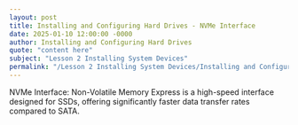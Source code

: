 ```yaml
---
layout: post
title: Installing and Configuring Hard Drives - NVMe Interface
date: 2025-01-10 12:00:00 -0000
author: Installing and Configuring Hard Drives
quote: "content here"
subject: "Lesson 2 Installing System Devices"
permalink: "/Lesson 2 Installing System Devices/Installing and Configuring Hard Drives/Installing and Configuring Hard Drives - NVMe Interface"
---
```


NVMe Interface: Non-Volatile Memory Express is a high-speed interface designed for SSDs, offering significantly faster data transfer rates compared to SATA.
